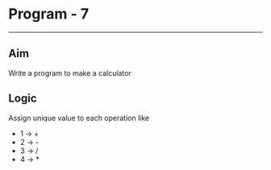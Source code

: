 # Program - 7

---

## Aim

Write a program to make a calculator

## Logic

Assign unique value to each operation like

- 1 -> +
- 2 -> -
- 3 -> /
- 4 -> \*
